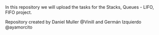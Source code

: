 In this repository we will upload the tasks for the Stacks, Queues - LIFO, FIFO project.

Repository created by Daniel Muller @Vinill and Germán Izquierdo @ayamorcito

